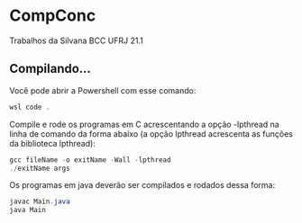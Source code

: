 # CompConc
Trabalhos da Silvana BCC UFRJ 21.1

## Compilando...
Você pode abrir a Powershell com esse comando:

```Powershell
wsl code .
```

Compile e rode os programas em C acrescentando a opção -lpthread na linha de comando da forma abaixo
(a opção lpthread acrescenta as funções da biblioteca lpthread):

```Powershell
gcc fileName -o exitName -Wall -lpthread
./exitName args
```

Os programas em java deverão ser compilados e rodados dessa forma:
```Powershell
javac Main.java
java Main
```
